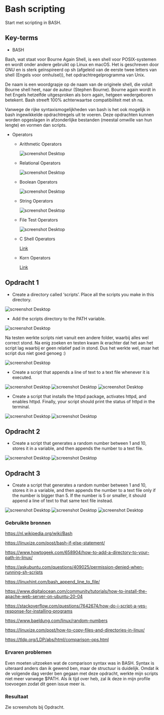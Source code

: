 # Bash scripting

Start met scripting in BASH.

## Key-terms

- BASH

Bash, wat staat voor Bourne Again Shell, is een shell voor POSIX-systemen en wordt onder andere gebruikt op Linux en macOS. Het is geschreven door GNU en is sterk geïnspireerd op sh (afgeleid van de eerste twee letters van shell (Engels voor omhulsel)), het opdrachtregelprogramma van Unix.

De naam is een woordgrapje op de naam van de originele shell, die voluit Bourne shell heet, naar de auteur (Stephen Bourne). Bourne again wordt in het Engels hetzelfde uitgesproken als born again, hetgeen wedergeboren betekent. Bash streeft 100% achterwaartse compatibiliteit met sh na.

Vanwege de rijke syntaxismogelijkheden van bash is het ook mogelijk in bash ingewikkelde opdrachtregels uit te voeren. Deze opdrachten kunnen worden opgeslagen in afzonderlijke bestanden (meestal omwille van hun lengte) en vormen dan scripts.

- Operators

    - Arithmetic Operators

        ![screenshot Desktop](../00_includes/LNX/LNX010_13.png)
    - Relational Operators

         ![screenshot Desktop](../00_includes/LNX/LNX010_14.png)

    - Boolean Operators

        ![screenshot Desktop](../00_includes/LNX/LNX010_15.png)

    - String Operators

         ![screenshot Desktop](../00_includes/LNX/LNX010_16.png)

    - File Test Operators

        ![screenshot Desktop](../00_includes/LNX/LNX010_13.png)

    - C Shell Operators

        [Link](https://www.tutorialspoint.com/unix/unix-c-shell-operators.htm)

    - Korn Operators

        [Link](https://www.tutorialspoint.com/unix/unix-korn-shell-operators.htm)

## Opdracht 1

- Create a directory called ‘scripts’. Place all the scripts you make in this directory.

![screenshot Desktop](../00_includes/LNX/LNX010_1.png)

- Add the scripts directory to the PATH variable.

![screenshot Desktop](../00_includes/LNX/LNX010_2.png)

Na testen werkte scripts niet vanuit een andere folder, waarbij alles wel correct stond. Na enig zoeken en testen kwam ik erachter dat het aan het script lag waarbij er geen relatief pad in stond. Dus het werkte wel, maar het script dus niet goed genoeg :)

![screenshot Desktop](../00_includes/LNX/LNX010_18.png)

- Create a script that appends a line of text to a text file whenever it is executed.

![screenshot Desktop](../00_includes/LNX/LNX010_4.png)
![screenshot Desktop](../00_includes/LNX/LNX010_3.png)
![screenshot Desktop](../00_includes/LNX/LNX010_5.png)

- Create a script that installs the httpd package, activates httpd, and enables httpd. Finally, your script should print the status of httpd in the terminal.

![screenshot Desktop](../00_includes/LNX/LNX010_6.png)
![screenshot Desktop](../00_includes/LNX/LNX010_7.png)

## Opdracht 2

- Create a script that generates a random number between 1 and 10, stores it in a variable, and then appends the number to a text file.

![screenshot Desktop](../00_includes/LNX/LNX010_8.png)
![screenshot Desktop](../00_includes/LNX/LNX010_9.png)

## Opdracht 3

- Create a script that generates a random number between 1 and 10, stores it in a variable, and then appends the number to a text file only if the number is bigger than 5. If the number is 5 or smaller, it should append a line of text to that same text file instead.

![screenshot Desktop](../00_includes/LNX/LNX010_10.png)
![screenshot Desktop](../00_includes/LNX/LNX010_11.png)
![screenshot Desktop](../00_includes/LNX/LNX010_12.png)

### Gebruikte bronnen

<https://nl.wikipedia.org/wiki/Bash>

<https://linuxize.com/post/bash-if-else-statement/>

<https://www.howtogeek.com/658904/how-to-add-a-directory-to-your-path-in-linux/>

<https://askubuntu.com/questions/409025/permission-denied-when-running-sh-scripts>

<https://linuxhint.com/bash_append_line_to_file/>

<https://www.digitalocean.com/community/tutorials/how-to-install-the-apache-web-server-on-ubuntu-20-04>

<https://stackoverflow.com/questions/7642674/how-do-i-script-a-yes-response-for-installing-programs>

<https://www.baeldung.com/linux/random-numbers>

<https://linuxize.com/post/how-to-copy-files-and-directories-in-linux/>

<https://tldp.org/LDP/abs/html/comparison-ops.html>

### Ervaren problemen

Even moeten uitzoeken wat de comparison syntax was in BASH. Syntax is uiteraard anders dan ik gewend ben, maar de structuur is duidelijk. Omdat ik de volgende dag verder ben gegaan met deze opdracht, werkte mijn scripts niet meer vanwege $PATH. Als ik tijd over heb, zal ik deze in mijn profile toevoegen zodat dit geen issue meer is.

### Resultaat

Zie screenshots bij Opdracht.
